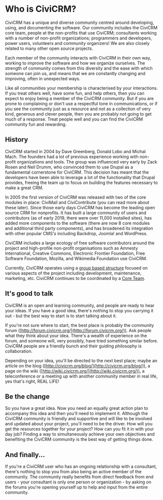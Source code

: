 # Who is CiviCRM?

CiviCRM has a unique and diverse community centred around developing,
using, and documenting the software. Our community includes the CiviCRM
core team, people at the non-profits that use CiviCRM; consultants
working with a number of non-profit organizations; programmers and
developers, power users, volunteers and community organizers! We are
also closely related to many other open source projects.

Each member of the community interacts with CiviCRM in their own way,
working to improve the software and how we organize ourselves. The
strength of community comes from this diversity and the ease with which
someone can join us, and means that we are constantly changing and
improving, often in unexpected ways.

Like all communities your membership is characterised by your
interactions. If you treat others well, have some fun, and help others,
then you can expect to enjoy being a member of the CiviCRM community.
But if you are prone to complaining or don't use a respectful tone in
communications, or if you see the community just as a resource and not
as a collection of very kind, generous and clever people, then you are
probably not going to get much of a response. Treat people well and you
can find the CiviCRM community fun and rewarding.

## History

CiviCRM started in 2004 by Dave Greenberg, Donald Lobo and Michal Mach.
The founders had a lot of previous experience working with non-profit
organizations and tools. The group was influenced very early by Zack
Rosen and Neil Drumm, who convinced them to use Drupal as a fundamental
cornerstone for CiviCRM. This decision has meant that the developers
have been able to leverage a lot of the functionality that Drupal
provides, freeing the team up to focus on building the features
necessary to make a great CRM.

In 2005 the first version of CiviCRM was released with two of the core
modules in place: CiviMail and CiviContribute (you can read more about
these later). Since those early days CiviCRM has become the leading open 
source CRM for nonprofits. It has built a large community of users and
contributors (as of early 2019, there were over 11,000 installed sites), has 
added more components to the software (there are now 8 core modules and
additional third party components), and has broadened its integration with 
other popular CMS's including Backdrop, Joomla! and WordPress.

CiviCRM includes a large ecology of free software contributors
around the project and high-profile non-profit organisations such as
Amnesty International, Creative Commons, Electronic Frontier
Foundation, Free Software Foundation, Mozilla, and Wikimedia Foundation
use CiviCRM.

Currently, CiviCRM operates using a [group based structure](https://civicrm.org/core-team) 
focused on various aspects of the project including development, maintenance, 
marketing, etc. CiviCRM continues to be coordinated by a [Core Team](https://civicrm.org/core-team).

## It's good to talk

CiviCRM is an open and learning community, and people are ready to hear
your ideas. If you have a good idea, there's nothing to stop you
carrying it out - but the best way to start is to start talking about
it.

If you're not sure where to start, the best place is probably the
community forum
([http://forum.civicrm.org/](http://forum.civicrm.org/)). Ask people
what they think about your idea. There's a wealth of experience on the
forum, and someone will, very possibly, have tried something similar
before. CiviCRM people are a friendly bunch and their guiding philosophy
is collaboration.

Depending on your idea, you'll be directed to the next best place; maybe
an article on the blog
([http://civicrm.org/blog/](http://civicrm.org/blog/)), a page on the
wiki ([http://wiki.civicrm.org/](http://wiki.civicrm.org/)), a
teleconference or a meeting up with another community member in real
life, yes that's right, REAL LIFE!

## Be the change

So you have a great idea. Now you need an equally great action plan to
accompany this idea and then you'll need to implement it. Although the
CiviCRM community is friendly and supportive and will like to be
involved and updated about your project, you'll need to be the driver.
How will you get the resources together for your project? How can you
fit it in with your day job? Finding a way to simultaneously achieve
your own objectives and benefiting the CiviCRM community is the best way
of getting things done.

## And finally...

If you're a CiviCRM user who has an ongoing relationship with a
consultant, there's nothing to stop you from also being an active member
of the community. The community really benefits from direct feedback
from end users - your consultant is only one person or organization - by
asking on the forums you're opening yourself up to help and input from
the entire community.
